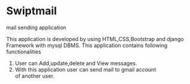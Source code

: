 # Swiptmail
mail sending application

This application is developed by using HTML,CSS,Bootstrap and django Framework with mysql DBMS.
This application contains following functionalities
1) User can Add,update,delete and View messages.
2) With this application user can send mail to gmail account of another user.
